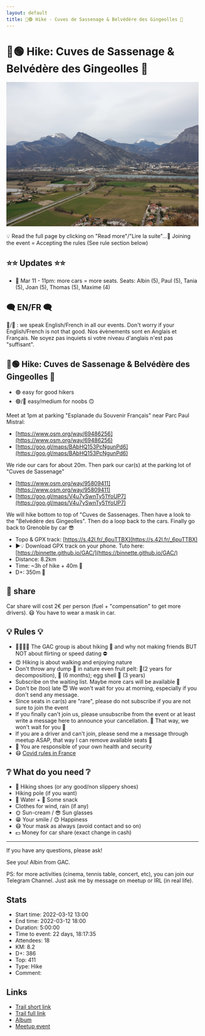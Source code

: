 ```yaml
---
layout: default
title: 🥾🟢 Hike - Cuves de Sassenage & Belvédère des Gingeolles 👀
---
```


# 🥾🟢 Hike: Cuves de Sassenage & Belvédère des Gingeolles 👀

![2022-03-12](../img/orig/2022-03-12.jpg)

💡 Read the full page by clicking on "Read more"/"Lire la suite"...💜
Joining the event = Accepting the rules (See rule section below)

##  ⭐⭐ Updates ⭐⭐ 

* 📅 Mar 11 - 11pm: more cars = more seats. Seats: Albin (5), Paul (5), Tania (5), Joan (5), Thomas (5), Maxime (4)

##  🗨️ EN/FR 🗨️ 
🦅/🐓 : we speak English/French in all our events. Don't worry if your English/French is not that good. Nos évènements sont en Anglais et Français. Ne soyez pas inquiets si votre niveau d'anglais n'est pas "suffisant".

##  🥾🟢 Hike: Cuves de Sassenage & Belvédère des Gingeolles 👀 

* 🟢 easy for good hikers
* 🟢/🔵 easy/medium for noobs 🙃

Meet at 1pm at parking "Esplanade du Souvenir Français" near Parc Paul Mistral:

* [https://www.osm.org/way/69486256](https://www.osm.org/way/69486256)
* [https://goo.gl/maps/BAbHQ153PcNgunPd6](https://goo.gl/maps/BAbHQ153PcNgunPd6)

We ride our cars for about 20m. Then park our car(s) at the parking lot of "Cuves de Sassenage"

* [https://www.osm.org/way/95809411](https://www.osm.org/way/95809411)
* [https://goo.gl/maps/V4u7ySwnTy51YoUP7](https://goo.gl/maps/V4u7ySwnTy51YoUP7)

We will hike bottom to top of "Cuves de Sassenages. Then have a look to the "Belvédère des Gingeolles". Then do a loop back to the cars. Finally go back to Grenoble by car 😎

* Topo & GPX track: [https://s.42l.fr/_6puTTBX](https://s.42l.fr/_6puTTBX)
* ▶💡 Download GPX track on your phone. Tuto here: [https://binnette.github.io/GAC/](https://binnette.github.io/GAC/)
* Distance: 8.2km
* Time: \~3h of hike + 40m 🚗
* D+: 350m 🦡

##  🚗 share 
Car share will cost 2€ per person (fuel + "compensation" to get more drivers). 😷 You have to wear a mask in car.

##  💡 Rules 💡 

* 🚶‍♀️🚶‍♂️ The GAC group is about hiking 🥾 and why not making friends BUT NOT about flirting or speed dating ⛔
* 😍 Hiking is about walking and enjoying nature
* Don't throw any dump 🚮 in nature even fruit pelt: 🍌(2 years for decomposition), 🍊 (6 months); egg shell 🥚 (3 years)
* Subscribe on the waiting list. Maybe more cars will be available 🚗
* Don't be (too) late 😇 We won't wait for you at morning, especially if you don't send any message.
* Since seats in car(s) are "rare", please do not subscribe if you are not sure to join the event
* If you finally can't join us, please unsubscribe from the event or at least write a message here to announce your cancellation. 💜 That way, we won't wait for you 💜
* If you are a driver and can't join, please send me a message through meetup ASAP, that way I can remove available seats 🚗
* 💟 You are responsible of your own health and security
* 😷 [Covid rules in France](https://www.gouvernement.fr/en/coronavirus-covid-19)

##  ❔ What do you need ❔ 

* 🥾 Hiking shoes (or any good/non slippery shoes)
* Hiking pole (if you want)
* 🧃 Water + 🍫 Some snack
* Clothes for wind, rain (if any)
* 🌞 Sun-cream / 😎 Sun glasses
* 😁 Your smile / 😊 Happiness
* 😷 Your mask as always (avoid contact and so on)
* 💵 Money for car share (exact change in cash)

***

If you have any questions, please ask!

See you! Albin from GAC.

PS: for more activities (cinema, tennis table, concert, etc), you can join our Telegram Channel. Just ask me by message on meetup or IRL (in real life).

## Stats

- Start time: 2022-03-12 13:00
- End time: 2022-03-12 18:00
- Duration: 5:00:00
- Time to event: 22 days, 18:17:35
- Attendees: 18
- KM: 8.2
- D+: 386
- Top: 411
- Type: Hike
- Comment: 

## Links

- [Trail short link](https://s.42l.fr/_6puTTBX)
- [Trail full link]()
- [Album](https://binnette.github.io/GacImg2022/2022-03-12-🥾🟢-Hike-Cuves-de-Sassenage-and-Belvedere-des-Gingeolles-👀.html)
- [Meetup event](https://www.meetup.com/grenoble-adventure-club-english-french/events/284076163/)
